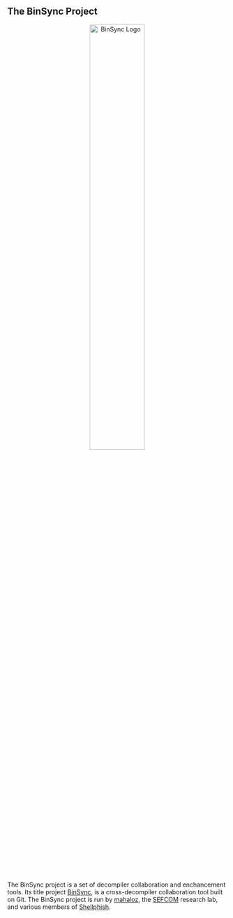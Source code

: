 ## The BinSync Project  

<p align="center">
   <img src="https://i.imgur.com/qdesKpg.png" style="width: 50%;" alt="BinSync Logo"/>
</p>

The BinSync project is a set of decompiler collaboration and enchancement tools. Its title project [BinSync](https://binsync.net), 
is a cross-decompiler collaboration tool built on Git. The BinSync project is run by [mahaloz](https://github.com/mahaloz), the [SEFCOM](https://sefcom.asu.edu) research lab, 
and various members of [Shellphish](https://shellphish.net). 
